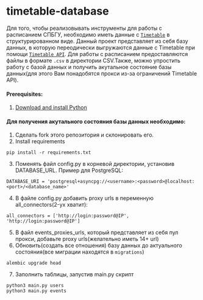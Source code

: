 # timetable-database
Для того, чтобы реализовывать инструменты для работы с расписанием  СПБГУ, необходимо иметь данные с [`Timetable`](https://timetable.spbu.ru/) в структурированном виде. Данный проект представляет из себя базу данных, в которую переодически выгружаются данные с Timetable при помощи [`Timetable API`](https://timetable.spbu.ru/api/v1). Для работы с расписанием предоставляются файлы в формате `.csv` в директории CSV.Также, можно упростить работу с базой данных и получить акутальное состояние базы данных(для этого Вам понадобятся прокси из-за ограничений Timetable API).
#### Prerequisites:
1. [Download and install Python](https://www.python.org/downloads/)
   
#### Для получения акутального состояния базы данных необходимо:
1. Сделать fork этого репозитория и склонировать его.
2. Install requirements
```
pip install -r requirements.txt
```
3. Поменять файл config.py в корневой директории, установив DATABASE_URL. Пример для PostgreSQL:
```
DATABASE_URI = 'postgresql+asyncpg://<username>:<password>@localhost:<port>/<database_name>'
```
4. В файле config.py добавить proxy urls в переменную all_connectors(2-ух хватит):
```
all_connectors = ['http://login:password@IP', 'http://login:password@IP']
```
5. В файл events_proxies_urls, который представляет из себя пул прокси, добавьте proxy urls(желательно иметь 14+ url)
6. Обновить(cоздать все отношения) базу данных до актуального состояния(все миграции находятся в `migrations`)
```
alembic upgrade head
```
7. Заполнить таблицы, запустив main.py скрипт
```
python3 main.py users
python3 main.py events
```
